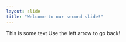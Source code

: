 ```yaml
---
layout: slide
title: "Welcome to our second slide!"
---
```

This is some text
Use the left arrow to go back!